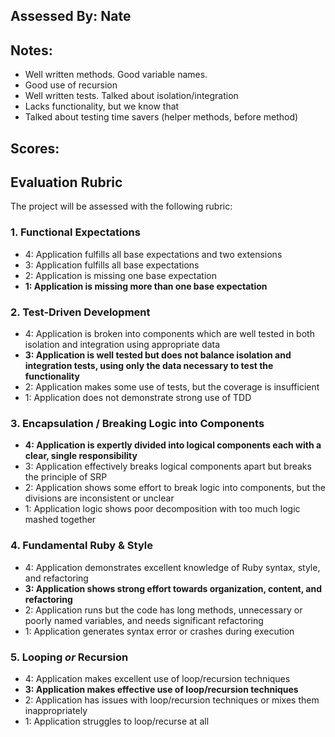 ## Assessed By: Nate

## Notes:

- Well written methods. Good variable names.
- Good use of recursion
- Well written tests. Talked about isolation/integration
- Lacks functionality, but we know that
- Talked about testing time savers (helper methods, before method)

## Scores:

## Evaluation Rubric

The project will be assessed with the following rubric:

### 1. Functional Expectations

* 4: Application fulfills all base expectations and two extensions
* 3: Application fulfills all base expectations
* 2: Application is missing one base expectation
* **1: Application is missing more than one base expectation**

### 2. Test-Driven Development

* 4: Application is broken into components which are well tested in both isolation and integration using appropriate data
* **3: Application is well tested but does not balance isolation and integration tests, using only the data necessary to test the functionality**
* 2: Application makes some use of tests, but the coverage is insufficient
* 1: Application does not demonstrate strong use of TDD

### 3. Encapsulation / Breaking Logic into Components

* **4: Application is expertly divided into logical components each with a clear, single responsibility**
* 3: Application effectively breaks logical components apart but breaks the principle of SRP
* 2: Application shows some effort to break logic into components, but the divisions are inconsistent or unclear
* 1: Application logic shows poor decomposition with too much logic mashed together

### 4. Fundamental Ruby & Style

* 4:  Application demonstrates excellent knowledge of Ruby syntax, style, and refactoring
* **3:  Application shows strong effort towards organization, content, and refactoring**
* 2:  Application runs but the code has long methods, unnecessary or poorly named variables, and needs significant refactoring
* 1:  Application generates syntax error or crashes during execution

### 5. Looping *or* Recursion

* 4: Application makes excellent use of loop/recursion techniques
* **3: Application makes effective use of loop/recursion techniques**
* 2: Application has issues with loop/recursion techniques or mixes them inappropriately
* 1: Application struggles to loop/recurse at all
